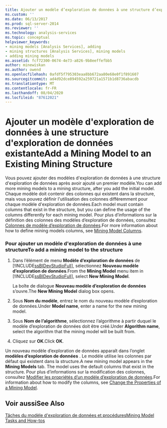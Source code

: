 ```yaml
---
title: Ajouter un modèle d’exploration de données à une structure d’exploration de données existante | Microsoft Docs
ms.custom: ''
ms.date: 06/13/2017
ms.prod: sql-server-2014
ms.reviewer: ''
ms.technology: analysis-services
ms.topic: conceptual
helpviewer_keywords:
- mining models [Analysis Services], adding
- mining structures [Analysis Services], mining models
- adding mining models
ms.assetid: fcf72300-0674-4e73-a826-9b8eeffefbb5
author: minewiskan
ms.author: owend
ms.openlocfilehash: 0afdf5f795303eaa8bb672aa80e68e0f1f891607
ms.sourcegitcommit: ad4d92dce894592a259721a1571b1d8736abacdb
ms.translationtype: MT
ms.contentlocale: fr-FR
ms.lasthandoff: 08/04/2020
ms.locfileid: "87612021"
---
```

# <a name="add-a-mining-model-to-an-existing-mining-structure"></a><span data-ttu-id="66010-102">Ajouter un modèle d'exploration de données à une structure d'exploration de données existante</span><span class="sxs-lookup"><span data-stu-id="66010-102">Add a Mining Model to an Existing Mining Structure</span></span>
  <span data-ttu-id="66010-103">Vous pouvez ajouter des modèles d'exploration de données à une structure d'exploration de données après avoir ajouté un premier modèle.</span><span class="sxs-lookup"><span data-stu-id="66010-103">You can add more mining models to a mining structure, after you add the initial model.</span></span> <span data-ttu-id="66010-104">Chaque modèle doit contenir des colonnes qui existent dans la structure, mais vous pouvez définir l'utilisation des colonnes différemment pour chaque modèle d'exploration de données.</span><span class="sxs-lookup"><span data-stu-id="66010-104">Each model must contain columns that exist in the structure, but you can define the usage of the columns differently for each mining model.</span></span> <span data-ttu-id="66010-105">Pour plus d’informations sur la définition des colonnes des modèles d’exploration de données, consultez [Colonnes de modèle d’exploration de données](mining-model-columns.md).</span><span class="sxs-lookup"><span data-stu-id="66010-105">For more information about how to define mining models columns, see [Mining Model Columns](mining-model-columns.md).</span></span>  
  
### <a name="to-add-a-mining-model-to-the-structure"></a><span data-ttu-id="66010-106">Pour ajouter un modèle d'exploration de données à une structure</span><span class="sxs-lookup"><span data-stu-id="66010-106">To add a mining model to the structure</span></span>  
  
1.  <span data-ttu-id="66010-107">Dans l’élément de menu **Modèle d’exploration de données** de [!INCLUDE[ssBIDevStudioFull](../../includes/ssbidevstudiofull-md.md)], sélectionnez **Nouveau modèle d’exploration de données**.</span><span class="sxs-lookup"><span data-stu-id="66010-107">From the **Mining Model** menu item in [!INCLUDE[ssBIDevStudioFull](../../includes/ssbidevstudiofull-md.md)], select **New Mining Model**.</span></span>  
  
     <span data-ttu-id="66010-108">La boîte de dialogue **Nouveau modèle d’exploration de données** s’ouvre.</span><span class="sxs-lookup"><span data-stu-id="66010-108">The **New Mining Model** dialog box opens.</span></span>  
  
2.  <span data-ttu-id="66010-109">Sous **Nom du modèle**, entrez le nom du nouveau modèle d’exploration de données.</span><span class="sxs-lookup"><span data-stu-id="66010-109">Under **Model name**, enter a name for the new mining model.</span></span>  
  
3.  <span data-ttu-id="66010-110">Sous **Nom de l’algorithme**, sélectionnez l’algorithme à partir duquel le modèle d’exploration de données doit être créé.</span><span class="sxs-lookup"><span data-stu-id="66010-110">Under **Algorithm name**, select the algorithm that the mining model will be built from.</span></span>  
  
4.  <span data-ttu-id="66010-111">Cliquez sur **OK**.</span><span class="sxs-lookup"><span data-stu-id="66010-111">Click **OK**.</span></span>  
  
 <span data-ttu-id="66010-112">Un nouveau modèle d’exploration de données apparaît dans l’onglet **modèles d’exploration de données** . Le modèle utilise les colonnes par défaut qui existent dans la structure.</span><span class="sxs-lookup"><span data-stu-id="66010-112">A new mining model appears in the **Mining Models** tab. The model uses the default columns that exist in the structure.</span></span> <span data-ttu-id="66010-113">Pour plus d’informations sur la modification des colonnes, consultez [Modifier les propriétés d’un modèle d’exploration de données](change-the-properties-of-a-mining-model.md).</span><span class="sxs-lookup"><span data-stu-id="66010-113">For information about how to modify the columns, see [Change the Properties of a Mining Model](change-the-properties-of-a-mining-model.md).</span></span>  
  
## <a name="see-also"></a><span data-ttu-id="66010-114">Voir aussi</span><span class="sxs-lookup"><span data-stu-id="66010-114">See Also</span></span>  
 [<span data-ttu-id="66010-115">Tâches du modèle d'exploration de données et procédures</span><span class="sxs-lookup"><span data-stu-id="66010-115">Mining Model Tasks and How-tos</span></span>](mining-model-tasks-and-how-tos.md)  
  
  
